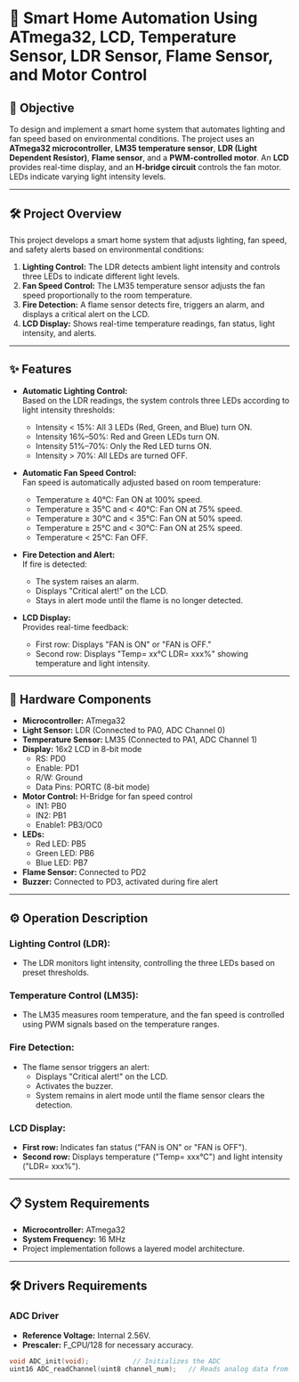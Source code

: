 # 🌟 Smart Home Automation Using ATmega32, LCD, Temperature Sensor, LDR Sensor, Flame Sensor, and Motor Control

## 🎯 Objective
To design and implement a smart home system that automates lighting and fan speed based on environmental conditions. The project uses an **ATmega32 microcontroller**, **LM35 temperature sensor**, **LDR (Light Dependent Resistor)**, **Flame sensor**, and a **PWM-controlled motor**. An **LCD** provides real-time display, and an **H-bridge circuit** controls the fan motor. LEDs indicate varying light intensity levels.

---

## 🛠️ Project Overview

This project develops a smart home system that adjusts lighting, fan speed, and safety alerts based on environmental conditions:

1. **Lighting Control:** The LDR detects ambient light intensity and controls three LEDs to indicate different light levels.
2. **Fan Speed Control:** The LM35 temperature sensor adjusts the fan speed proportionally to the room temperature.
3. **Fire Detection:** A flame sensor detects fire, triggers an alarm, and displays a critical alert on the LCD.
4. **LCD Display:** Shows real-time temperature readings, fan status, light intensity, and alerts.

---

## ✨ Features

- **Automatic Lighting Control:**  
  Based on the LDR readings, the system controls three LEDs according to light intensity thresholds:
  - Intensity < 15%: All 3 LEDs (Red, Green, and Blue) turn ON.
  - Intensity 16%–50%: Red and Green LEDs turn ON.
  - Intensity 51%–70%: Only the Red LED turns ON.
  - Intensity > 70%: All LEDs are turned OFF.
  
- **Automatic Fan Speed Control:**  
  Fan speed is automatically adjusted based on room temperature:
  - Temperature ≥ 40°C: Fan ON at 100% speed.
  - Temperature ≥ 35°C and < 40°C: Fan ON at 75% speed.
  - Temperature ≥ 30°C and < 35°C: Fan ON at 50% speed.
  - Temperature ≥ 25°C and < 30°C: Fan ON at 25% speed.
  - Temperature < 25°C: Fan OFF.
  
- **Fire Detection and Alert:**  
  If fire is detected:
  - The system raises an alarm.
  - Displays "Critical alert!" on the LCD.
  - Stays in alert mode until the flame is no longer detected.
  
- **LCD Display:**  
  Provides real-time feedback:
  - First row: Displays "FAN is ON" or "FAN is OFF."
  - Second row: Displays "Temp= xx°C LDR= xxx%" showing temperature and light intensity.

---

## 🔧 Hardware Components

- **Microcontroller:** ATmega32
- **Light Sensor:** LDR (Connected to PA0, ADC Channel 0)
- **Temperature Sensor:** LM35 (Connected to PA1, ADC Channel 1)
- **Display:** 16x2 LCD in 8-bit mode  
  - RS: PD0  
  - Enable: PD1  
  - R/W: Ground  
  - Data Pins: PORTC (8-bit mode)
- **Motor Control:** H-Bridge for fan speed control  
  - IN1: PB0  
  - IN2: PB1  
  - Enable1: PB3/OC0
- **LEDs:**  
  - Red LED: PB5  
  - Green LED: PB6  
  - Blue LED: PB7
- **Flame Sensor:** Connected to PD2
- **Buzzer:** Connected to PD3, activated during fire alert

---

## ⚙️ Operation Description

### Lighting Control (LDR):
- The LDR monitors light intensity, controlling the three LEDs based on preset thresholds.

### Temperature Control (LM35):
- The LM35 measures room temperature, and the fan speed is controlled using PWM signals based on the temperature ranges.

### Fire Detection:
- The flame sensor triggers an alert:
  - Displays "Critical alert!" on the LCD.
  - Activates the buzzer.
  - System remains in alert mode until the flame sensor clears the detection.

### LCD Display:
- **First row:** Indicates fan status ("FAN is ON" or "FAN is OFF").
- **Second row:** Displays temperature ("Temp= xxx°C") and light intensity ("LDR= xxx%").

---

## 📋 System Requirements

- **Microcontroller:** ATmega32
- **System Frequency:** 16 MHz
- Project implementation follows a layered model architecture.

---

## 🛠️ Drivers Requirements

### ADC Driver
- **Reference Voltage:** Internal 2.56V.
- **Prescaler:** F_CPU/128 for necessary accuracy.

```c
void ADC_init(void);           // Initializes the ADC
uint16 ADC_readChannel(uint8 channel_num);   // Reads analog data from a channel
